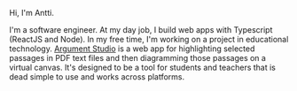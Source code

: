 Hi, I'm Antti.

I'm a software engineer. At my day job, I build web apps with Typescript (ReactJS and Node). In my free time, I'm working on a project in educational technology. [Argument Studio](http://argumentstudio.com) is a web app for highlighting selected passages in PDF text files and then diagramming those passages on a virtual canvas. It's designed to be a tool for students and teachers that is dead simple to use and works across platforms.   


